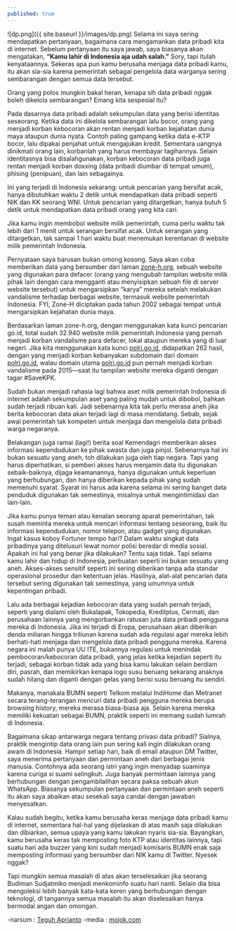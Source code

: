 ```yaml
---
published: true
---
```

![dp.png]({{ site.baseurl }}/images/dp.png)
Selama ini saya sering mendapatkan pertanyaan, bagaimana cara mengamankan data pribadi kita di internet. Sebelum pertanyaan itu saya jawab, saya biasanya akan mengatakan, **“Kamu lahir di Indonesia aja udah salah.”** Sory, tapi itulah kenyataannya. Sekeras apa pun kamu berusaha menjaga data pribadi kamu, itu akan sia-sia karena pemerintah sebagai pengelola data warganya sering sembarangan dengan semua data tersebut.

Orang yang polos mungkin bakal heran, kenapa sih data pribadi nggak boleh dikelola sembarangan? Emang kita sespesial itu?

Pada dasarnya data pribadi adalah sekumpulan data yang berisi identitas seseorang. Ketika data ini dikelola sembarangan lalu bocor, orang yang menjadi korban kebocoran akan rentan menjadi korban kejahatan dunia maya ataupun dunia nyata. Contoh paling gampang ketika data e-KTP bocor, lalu dipakai penjahat untuk mengajukan kredit. Sementara uangnya dinikmati orang lain, korbanlah yang harus membayar tagihannya. Selain identitasnya bisa disalahgunakan, korban kebocoran data pribadi juga rentan menjadi korban doxxing (data pribadi diumbar di tempat umum), phising (penipuan), dan lain sebagainya.

Ini yang terjadi di Indonesia sekarang: untuk pencarian yang bersifat acak, hanya dibutuhkan waktu 2 detik untuk mendapatkan data pribadi seperti NIK dan KK seorang WNI. Untuk pencarian yang ditargetkan, hanya butuh 5 detik untuk mendapatkan data pribadi orang yang kita cari.

Jika kamu ingin membobol website milik pemerintah, cuma perlu waktu tak lebih dari 1 menit untuk serangan bersifat acak. Untuk serangan yang ditargetkan, tak sampai 1 hari waktu buat menemukan kerentanan di website milik pemerintah Indonesia.

Pernyataan saya barusan bukan omong kosong. Saya akan coba memberikan data yang bersumber dari laman [zone-h.org](www.zone-h.org), sebuah website yang digunakan para defacer (orang yang mengubah tampilan website milik pihak lain dengan cara mengganti atau menyisipkan sebuah file di server website tersebut) untuk mengarsipkan “karya” mereka setelah melakukan vandalisme terhadap berbagai website, termasuk website pemerintah Indonesia. FYI, Zone-H diciptakan pada tahun 2002 sebagai tempat untuk mengarsipkan kejahatan dunia maya.

Berdasarkan laman zone-h.org, dengan menggunakan kata kunci pencarian go.id, total sudah 32.940 website milik pemerintah Indonesia yang pernah menjadi korban vandalisme para defacer, lokal ataupun mereka yang di luar negeri. Jika kita menggunakan kata kunci [polri.go.id](https://polri.go.id/), didapatkan 262 hasil, dengan yang menjadi korban kebanyakan subdomain dari domain [polri.go.id](https://polri.go.id/), walau domain utama [polri.go.id](https://polri.go.id/) pun pernah menjadi korban vandalisme pada 2015—saat itu tampilan website mereka diganti dengan tagar #SaveKPK.

Sudah bukan menjadi rahasia lagi bahwa aset milik pemerintah Indonesia di internet adalah sekumpulan aset yang paling mudah untuk dibobol, bahkan sudah terjadi ribuan kali. Jadi sebenarnya kita tak perlu merasa aneh jika berita kebocoran data akan terjadi lagi di masa mendatang. Sebab, sejak awal pemerintah tak kompeten untuk menjaga dan mengelola data pribadi warga negaranya.

Belakangan juga ramai (lagi!) berita soal Kemendagri memberikan akses informasi kependudukan ke pihak swasta dan juga pinjol. Sebenarnya hal ini bukan sesuatu yang aneh, toh dilakukan juga oleh tiap negara. Tapi yang harus diperhatikan, si pemberi akses harus menjamin data itu digunakan sebaik-baiknya, dijaga keamanannya, hanya digunakan untuk keperluan yang berhubungan, dan hanya diberikan kepada pihak yang sudah memenuhi syarat. Syarat ini harus ada karena selama ini sering banget data penduduk digunakan tak semestinya, misalnya untuk mengintimidasi dan lain-lain.

Jika kamu punya teman atau kenalan seorang aparat pemerintahan, tak susah meminta mereka untuk mencari informasi tentang seseorang, baik itu informasi kependudukan, nomor telepon, atau gadget yang digunakan. Ingat kasus koboy Fortuner tempo hari? Dalam waktu singkat data pribadinya yang ditelusuri lewat nomor polisi beredar di media sosial. Apakah ini hal yang benar jika dilakukan? Tentu saja tidak. Tapi selama kamu lahir dan hidup di Indonesia, perbuatan seperti ini bukan sesuatu yang aneh. Akses-akses sensitif seperti ini sering diberikan tanpa ada standar operasional prosedur dan ketentuan jelas. Hasilnya, alat-alat pencarian data tersebut sering digunakan tak semestinya, yang umumnya untuk kepentingan pribadi.

Lalu ada berbagai kejadian kebocoran data yang sudah pernah terjadi, seperti yang dialami oleh Bukalapak, Tokopedia, Kreditplus, Cermati, dan perusahaan lainnya yang mengorbankan ratusan juta data pribadi pengguna mereka di Indonesia. Jika ini terjadi di Eropa, perusahaan akan diberikan denda miliaran hingga triliunan karena sudah ada regulasi agar mereka lebih berhati-hati menjaga dan mengelola data pribadi pengguna mereka. Karena negara ini malah punya UU ITE, bukannya regulasi untuk menindak pembocoran/kebocoran data pribadi, yang jelas ketika kejadian seperti itu terjadi, sebagai korban tidak ada yang bisa kamu lakukan selain berdiam diri, pasrah, dan memikirkan kenapa logo susu beruang sekarang anaknya sudah hilang dan diganti dengan gelas yang berisi susu beruang itu sendiri.

Makanya, manakala BUMN seperti Telkom melalui IndiHome dan Metranet secara terang-terangan mencuri data pribadi pengguna mereka berupa browsing history, mereka merasa biasa-biasa aja. Selain karena mereka memiliki kekuatan sebagai BUMN, praktik seperti ini memang sudah lumrah di Indonesia.

Bagaimana sikap antarwarga negara tentang privasi data pribadi? Sialnya, praktik mengintip data orang lain pun sering kali ingin dilakukan orang awam di Indonesia. Hampir setiap hari, baik di email ataupun DM Twitter, saya menerima pertanyaan dan permintaan aneh dari berbagai jenis manusia. Contohnya ada seorang istri yang ingin menyadap suaminya karena curiga si suami selingkuh. Juga banyak permintaan lainnya yang berhubungan dengan pengambilalihan secara paksa sebuah akun WhatsApp. Biasanya sekumpulan pertanyaan dan permintaan aneh seperti itu akan saya abaikan atau sesekali saya candai dengan jawaban menyesatkan.

Kalau sudah begitu, ketika kamu berusaha keras menjaga data pribadi kamu di internet, sementara hal-hal yang dijelaskan di atas masih saja dilakukan dan dibiarkan, semua upaya yang kamu lakukan nyaris sia-sia. Bayangkan, kamu berusaha keras tak memposting foto KTP atau identitas lainnya, tapi suatu hari ada buzzer yang kini sudah menjadi komisaris BUMN enak saja memposting informasi yang bersumber dari NIK kamu di Twitter. Nyesek nggak?

Tapi mungkin semua masalah di atas akan terselesaikan jika seorang Budiman Sudjatmiko menjadi menkominfo suatu hari nanti. Selain dia bisa mengoleksi lebih banyak kata-kata keren yang berhubungan dengan teknologi, di tangannya semua masalah itu akan diselesaikan hanya bermodal angan dan omongan.

-narsum : [Teguh Aprianto](https://teguh.co)
-media	: [mojok.com](https://mojok.co)
